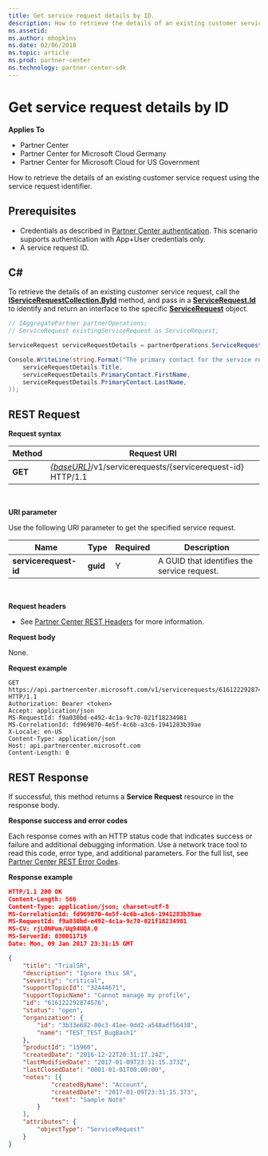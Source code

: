 ```yaml
---
title: Get service request details by ID.
description: How to retrieve the details of an existing customer service request by ID.
ms.assetid: 
ms.author: mhopkins
ms.date: 02/06/2018
ms.topic: article
ms.prod: partner-center
ms.technology: partner-center-sdk
---
```


# Get service request details by ID


**Applies To**

-   Partner Center
-   Partner Center for Microsoft Cloud Germany
-   Partner Center for Microsoft Cloud for US Government

How to retrieve the details of an existing customer service request using the service request identifier. 

## <span id="Prerequisites"></span><span id="prerequisites"></span><span id="PREREQUISITES"></span>Prerequisites


-   Credentials as described in [Partner Center authentication](partner-center-authentication.md). This scenario supports authentication with App+User credentials only.
-   A service request ID.

## <span id="C_"></span><span id="c_"></span>C#


To retrieve the details of an existing customer service request, call the [**IServiceRequestCollection.ById**](https://docs.microsoft.com/dotnet/api/microsoft.store.partnercenter.servicerequests.iservicerequestcollection.byid) method, and pass in a [**ServiceRequest.Id**](https://docs.microsoft.com/en-us/dotnet/api/microsoft.store.partnercenter.models.servicerequests.servicerequest.id#Microsoft_Store_PartnerCenter_Models_ServiceRequests_ServiceRequest_Id) to identify and return an interface to the specific [**ServiceRequest**](https://docs.microsoft.com/en-us/dotnet/api/microsoft.store.partnercenter.models.servicerequests.servicerequest) object. 

``` csharp
// IAggregatePartner partnerOperations;
// ServiceRequest existingServiceRequest as ServiceRequest;

ServiceRequest serviceRequestDetails = partnerOperations.ServiceRequests.ById(existingServiceRequest.Id).Get();

Console.WriteLine(string.Format("The primary contact for the service request {0} is {1} {2}.", 
    serviceRequestDetails.Title, 
    serviceRequestDetails.PrimaryContact.FirstName,
    serviceRequestDetails.PrimaryContact.LastName,
)); 
```

## <span id="Request"></span><span id="request"></span><span id="REQUEST"></span>REST Request


**Request syntax**

| Method    | Request URI                                                                                 |
|-----------|---------------------------------------------------------------------------------------------|
| **GET** | [*{baseURL}*](partner-center-rest-urls.md)/v1/servicerequests/{servicerequest-id} HTTP/1.1  |

 

**URI parameter**

Use the following URI parameter to get the specified service request. 

| Name                  | Type     | Required | Description                                 |
|-----------------------|----------|----------|---------------------------------------------|
| **servicerequest-id** | **guid** | Y        | A GUID that identifies the service request. |

 

**Request headers**

-   See [Partner Center REST Headers](headers.md) for more information.

**Request body**

None.

**Request example**

```
GET https://api.partnercenter.microsoft.com/v1/servicerequests/616122292874576 HTTP/1.1
Authorization: Bearer <token>
Accept: application/json
MS-RequestId: f9a030bd-e492-4c1a-9c70-021f18234981
MS-CorrelationId: fd969070-4e5f-4c6b-a3c6-1941283b39ae
X-Locale: en-US
Content-Type: application/json
Host: api.partnercenter.microsoft.com
Content-Length: 0 
```

## <span id="Response"></span><span id="response"></span><span id="RESPONSE"></span>REST Response


If successful, this method returns a **Service Request** resource in the response body. 

**Response success and error codes**

Each response comes with an HTTP status code that indicates success or failure and additional debugging information. Use a network trace tool to read this code, error type, and additional parameters. For the full list, see [Partner Center REST Error Codes](error-codes.md).

**Response example**

``` json
HTTP/1.1 200 OK
Content-Length: 566
Content-Type: application/json; charset=utf-8
MS-CorrelationId: fd969070-4e5f-4c6b-a3c6-1941283b39ae
MS-RequestId: f9a030bd-e492-4c1a-9c70-021f18234981
MS-CV: rjLONPum/Uq94UQA.0
MS-ServerId: 030011719
Date: Mon, 09 Jan 2017 23:31:15 GMT

{
    "title": "TrialSR",
    "description": "Ignore this SR",
    "severity": "critical",
    "supportTopicId": "32444671",
    "supportTopicName": "Cannot manage my profile",
    "id": "616122292874576",
    "status": "open",
    "organization": {
        "id": "3b33e682-00c3-41ee-9dd2-a548adf56438",
        "name": "TEST_TEST_BugBash1"
    },
    "productId": "15960",
    "createdDate": "2016-12-22T20:31:17.24Z",
    "lastModifiedDate": "2017-01-09T23:31:15.373Z",
    "lastClosedDate": "0001-01-01T00:00:00",
    "notes": [{
            "createdByName": "Account",
            "createdDate": "2017-01-09T23:31:15.373",
            "text": "Sample Note"
        }
    ],
    "attributes": {
        "objectType": "ServiceRequest"
    }
}
```

